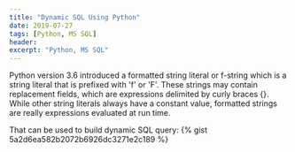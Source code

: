 ```yaml
---
title: "Dynamic SQL Using Python"
date: 2019-07-27
tags: [Python, MS SQL]
header:
excerpt: "Python, MS SQL"
---
```


Python version 3.6 introduced a formatted string literal or f-string which is a string literal that is prefixed with 'f' or 'F'. These strings may contain replacement fields, which are expressions delimited by curly braces {}. While other string literals always have a constant value, formatted strings are really expressions evaluated at run time.

That can be used to build dynamic SQL query:
{% gist 5a2d6ea582b2072b6926dc3271e2c189 %}
